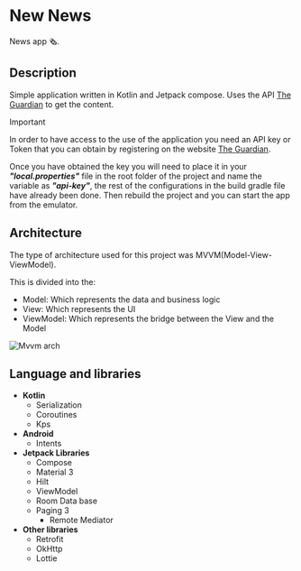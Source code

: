 # New News

News app 🗞️.

## Description

Simple application written in Kotlin and Jetpack compose. Uses the API [The Guardian](https://open-platform.theguardian.com/) to get the content.

> [!IMPORTANT]
> In order to have access to the use of the application you need an API key or Token that you can obtain by registering on the website [The Guardian](https://open-platform.theguardian.com/).
>
> Once you have obtained the key you will need to place it in your ***"local.properties"*** file in the root folder of the project and name the variable as ***"api-key"***, the rest of the configurations in the build gradle
> file have already been done. Then rebuild the project and you can start the app from the emulator.

## Architecture
The type of architecture used for this project was MVVM(Model-View-ViewModel).

This is divided into the:

- Model: Which represents the data and business logic
- View: Which represents the UI
- ViewModel: Which represents the bridge between the View and the Model

![Mvvm arch](https://github.com/user-attachments/assets/2c913a4f-6b1b-4f55-aa84-3d0cd5382bcf)

## Language and libraries

- **Kotlin**
  - Serialization
  - Coroutines
  - Kps
- **Android**
  - Intents
- **Jetpack Libraries**
  - Compose
  - Material 3
  - Hilt
  - ViewModel
  - Room Data base
  - Paging 3
    - Remote Mediator
- **Other libraries**
  - Retrofit
  - OkHttp
  - Lottie
